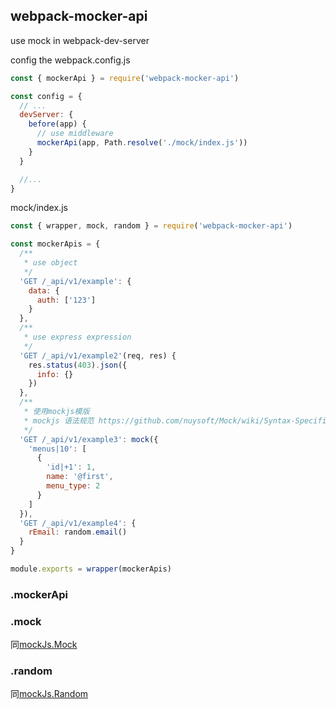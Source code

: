 ## webpack-mocker-api

use mock in webpack-dev-server

config the webpack.config.js

```js
const { mockerApi } = require('webpack-mocker-api')

const config = {
  // ...
  devServer: {
    before(app) {
      // use middleware
      mockerApi(app, Path.resolve('./mock/index.js'))
    }
  }

  //...
}
```

mock/index.js

```js
const { wrapper, mock, random } = require('webpack-mocker-api')

const mockerApis = {
  /**
   * use object
   */
  'GET /_api/v1/example': {
    data: {
      auth: ['123']
    }
  },
  /**
   * use express expression
   */
  'GET /_api/v1/example2'(req, res) {
    res.status(403).json({
      info: {}
    })
  },
  /**
   * 使用mockjs模版
   * mockjs 语法规范 https://github.com/nuysoft/Mock/wiki/Syntax-Specification
   */
  'GET /_api/v1/example3': mock({
    'menus|10': [
      {
        'id|+1': 1,
        name: '@first',
        menu_type: 2
      }
    ]
  }),
  'GET /_api/v1/example4': {
    rEmail: random.email()
  }
}

module.exports = wrapper(mockerApis)
```


### .mockerApi


### .mock
同[mockJs.Mock](https://github.com/nuysoft/Mock/wiki/Mock.mock())


### .random
同[mockJs.Random ](https://github.com/nuysoft/Mock/wiki/Mock.Random)







